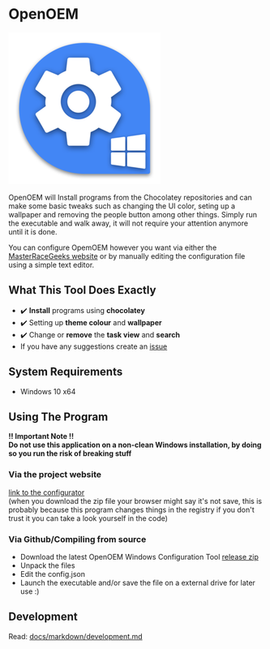 # OpenOEM
![Project logo](/src/icon-small.png?raw=true "Project logo")
  
OpenOEM will Install programs from the Chocolatey repositories and can make some basic tweaks such as changing the UI color, seting up a wallpaper and removing the people button among other things. Simply run the executable and walk away, it will not require your attention anymore until it is done. 

You can configure OpemOEM however you want via either the [MasterRaceGeeks website](https://openoem.masterracegeeks.eu/) or by manually editing the configuration file using a simple text editor. 

## What This Tool Does Exactly
- :heavy_check_mark: **Install** programs using **chocolatey** 
- :heavy_check_mark: Setting up **theme colour** and **wallpaper**  
- :heavy_check_mark: Change or **remove** the **task view** and **search**
- If you have any suggestions create an [issue](https://github.com/dennis1248/OpenOEM/issues)

## System Requirements
- Windows 10 x64  

## Using The Program
**!! Important Note !!**  
**Do not use this application on a non-clean Windows installation, by doing so you run the risk of breaking stuff**
### Via the project website
[link to the configurator](https://openoem.masterracegeeks.eu/#configure)  
(when you download the zip file your browser might say it's not save, this is probably because this program changes things in the registry if you don't trust it you can take a look yourself in the code)
### Via Github/Compiling from source 
- Download the latest OpenOEM Windows Configuration Tool [release zip](https://github.com/dennis1248/OpenOEM/releases)
- Unpack the files
- Edit the config.json
- Launch the executable and/or save the file on a external drive for later use :)

## Development
Read: [docs/markdown/development.md](https://github.com/dennis1248/OpenOEM/blob/master/docs/markdown/development.md)
